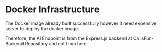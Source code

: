 # Docker Infrastructure

The Docker image already built successfully however it need expensive server to deploy the docker image.

Therefore, the AI Endpoint is from the Express.js backend at CalisFun-Backend Repository and not from here.